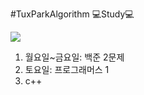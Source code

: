#TuxParkAlgorithm
💻Study💻

<img src="https://img.shields.io/badge/Cpp-3776AB?style=for-the-badge&logo=Cpp&logoColor=white">

1) 월요일~금요일: 백준 2문제
2) 토요일: 프로그래머스 1
3) c++
